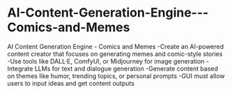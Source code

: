 # AI-Content-Generation-Engine---Comics-and-Memes
AI Content Generation Engine - Comics and Memes
-Create an AI-powered content creator that focuses on generating memes and comic-style stories
-Use tools like DALL·E, ComfyUI, or Midjourney for image generation
-Integrate LLMs for text and dialogue generation
-Generate content based on themes like humor, trending topics, or personal prompts
-GUI must allow users to input ideas and get content outputs
